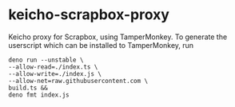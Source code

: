 # keicho-scrapbox-proxy

Keicho proxy for Scrapbox, using TamperMonkey. To generate the userscript which
can be installed to TamperMonkey, run

```shell
deno run --unstable \
--allow-read=./index.ts \
--allow-write=./index.js \
--allow-net=raw.githubusercontent.com \
build.ts &&
deno fmt index.js
```
